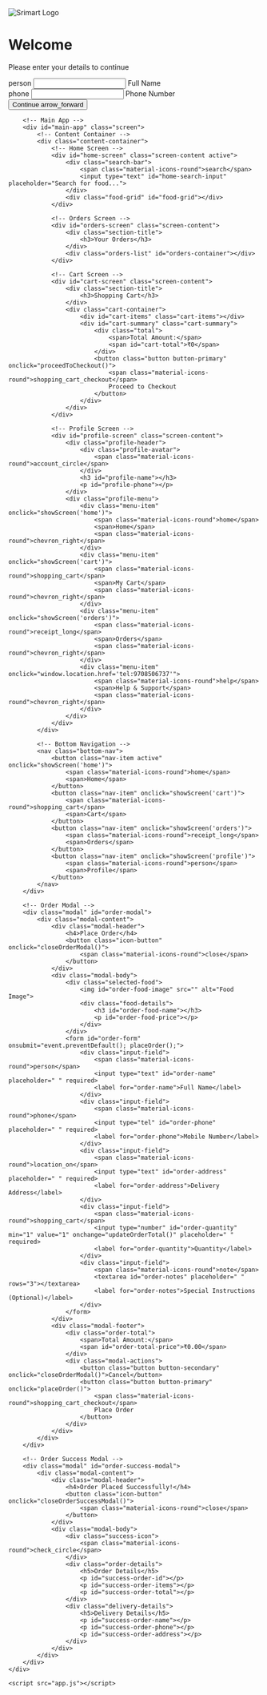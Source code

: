 <!DOCTYPE html>
<html lang="en">
<head>
    <meta charset="UTF-8">
    <meta name="viewport" content="width=device-width, initial-scale=1.0, maximum-scale=1.0, user-scalable=no, viewport-fit=cover">
    <title>Sriart</title>
    <link href="https://fonts.googleapis.com/css2?family=Roboto:wght@400;500;700&display=swap" rel="stylesheet">
    <link href="https://fonts.googleapis.com/icon?family=Material+Icons+Round" rel="stylesheet">
    <link rel="stylesheet" href="styles.css">
</head>
<body>
    <div class="app-container">
        <!-- Auth Screen -->
        <div id="auth-screen" class="screen active">
            <div class="auth-container">
                <div class="auth-header">
                    <img src="file:///C:/Users/win10/Pictures/Screenshot_2025-01-18-15-44-20-34~2-fotor-20250118154932-fotor-bg-remover-2025011815523%20(1).png" alt="Srimart Logo" class="auth-logo">
                    <h1>Welcome</h1>
                    <p>Please enter your details to continue</p>
                </div>
                <form id="auth-form">
                    <div class="input-field">
                        <span class="material-icons-round">person</span>
                        <input type="text" id="name" placeholder=" " required>
                        <label for="name">Full Name</label>
                    </div>
                    <div class="input-field">
                        <span class="material-icons-round">phone</span>
                        <input type="tel" id="phone" placeholder=" " required>
                        <label for="phone">Phone Number</label>
                    </div>
                    <button type="submit" class="button button-primary">
                        Continue
                        <span class="material-icons-round">arrow_forward</span>
                    </button>
                </form>
            </div>
        </div>

        <!-- Main App -->
        <div id="main-app" class="screen">
            <!-- Content Container -->
            <div class="content-container">
                <!-- Home Screen -->
                <div id="home-screen" class="screen-content active">
                    <div class="search-bar">
                        <span class="material-icons-round">search</span>
                        <input type="text" id="home-search-input" placeholder="Search for food...">
                    </div>
                    <div class="food-grid" id="food-grid"></div>
                </div>

                <!-- Orders Screen -->
                <div id="orders-screen" class="screen-content">
                    <div class="section-title">
                        <h3>Your Orders</h3>
                    </div>
                    <div class="orders-list" id="orders-container"></div>
                </div>

                <!-- Cart Screen -->
                <div id="cart-screen" class="screen-content">
                    <div class="section-title">
                        <h3>Shopping Cart</h3>
                    </div>
                    <div class="cart-container">
                        <div id="cart-items" class="cart-items"></div>
                        <div id="cart-summary" class="cart-summary">
                            <div class="total">
                                <span>Total Amount:</span>
                                <span id="cart-total">₹0</span>
                            </div>
                            <button class="button button-primary" onclick="proceedToCheckout()">
                                <span class="material-icons-round">shopping_cart_checkout</span>
                                Proceed to Checkout
                            </button>
                        </div>
                    </div>
                </div>

                <!-- Profile Screen -->
                <div id="profile-screen" class="screen-content">
                    <div class="profile-header">
                        <div class="profile-avatar">
                            <span class="material-icons-round">account_circle</span>
                        </div>
                        <h3 id="profile-name"></h3>
                        <p id="profile-phone"></p>
                    </div>
                    <div class="profile-menu">
                        <div class="menu-item" onclick="showScreen('home')">
                            <span class="material-icons-round">home</span>
                            <span>Home</span>
                            <span class="material-icons-round">chevron_right</span>
                        </div>
                        <div class="menu-item" onclick="showScreen('cart')">
                            <span class="material-icons-round">shopping_cart</span>
                            <span>My Cart</span>
                            <span class="material-icons-round">chevron_right</span>
                        </div>
                        <div class="menu-item" onclick="showScreen('orders')">
                            <span class="material-icons-round">receipt_long</span>
                            <span>Orders</span>
                            <span class="material-icons-round">chevron_right</span>
                        </div>
                        <div class="menu-item" onclick="window.location.href='tel:9708506737'">
                            <span class="material-icons-round">help</span>
                            <span>Help & Support</span>
                            <span class="material-icons-round">chevron_right</span>
                        </div>
                    </div>
                </div>
            </div>

            <!-- Bottom Navigation -->
            <nav class="bottom-nav">
                <button class="nav-item active" onclick="showScreen('home')">
                    <span class="material-icons-round">home</span>
                    <span>Home</span>
                </button>
                <button class="nav-item" onclick="showScreen('cart')">
                    <span class="material-icons-round">shopping_cart</span>
                    <span>Cart</span>
                </button>
                <button class="nav-item" onclick="showScreen('orders')">
                    <span class="material-icons-round">receipt_long</span>
                    <span>Orders</span>
                </button>
                <button class="nav-item" onclick="showScreen('profile')">
                    <span class="material-icons-round">person</span>
                    <span>Profile</span>
                </button>
            </nav>
        </div>

        <!-- Order Modal -->
        <div class="modal" id="order-modal">
            <div class="modal-content">
                <div class="modal-header">
                    <h4>Place Order</h4>
                    <button class="icon-button" onclick="closeOrderModal()">
                        <span class="material-icons-round">close</span>
                    </button>
                </div>
                <div class="modal-body">
                    <div class="selected-food">
                        <img id="order-food-image" src="" alt="Food Image">
                        <div class="food-details">
                            <h3 id="order-food-name"></h3>
                            <p id="order-food-price"></p>
                        </div>
                    </div>
                    <form id="order-form" onsubmit="event.preventDefault(); placeOrder();">
                        <div class="input-field">
                            <span class="material-icons-round">person</span>
                            <input type="text" id="order-name" placeholder=" " required>
                            <label for="order-name">Full Name</label>
                        </div>
                        <div class="input-field">
                            <span class="material-icons-round">phone</span>
                            <input type="tel" id="order-phone" placeholder=" " required>
                            <label for="order-phone">Mobile Number</label>
                        </div>
                        <div class="input-field">
                            <span class="material-icons-round">location_on</span>
                            <input type="text" id="order-address" placeholder=" " required>
                            <label for="order-address">Delivery Address</label>
                        </div>
                        <div class="input-field">
                            <span class="material-icons-round">shopping_cart</span>
                            <input type="number" id="order-quantity" min="1" value="1" onchange="updateOrderTotal()" placeholder=" " required>
                            <label for="order-quantity">Quantity</label>
                        </div>
                        <div class="input-field">
                            <span class="material-icons-round">note</span>
                            <textarea id="order-notes" placeholder=" " rows="3"></textarea>
                            <label for="order-notes">Special Instructions (Optional)</label>
                        </div>
                    </form>
                </div>
                <div class="modal-footer">
                    <div class="order-total">
                        <span>Total Amount:</span>
                        <span id="order-total-price">₹0.00</span>
                    </div>
                    <div class="modal-actions">
                        <button class="button button-secondary" onclick="closeOrderModal()">Cancel</button>
                        <button class="button button-primary" onclick="placeOrder()">
                            <span class="material-icons-round">shopping_cart_checkout</span>
                            Place Order
                        </button>
                    </div>
                </div>
            </div>
        </div>

        <!-- Order Success Modal -->
        <div class="modal" id="order-success-modal">
            <div class="modal-content">
                <div class="modal-header">
                    <h4>Order Placed Successfully!</h4>
                    <button class="icon-button" onclick="closeOrderSuccessModal()">
                        <span class="material-icons-round">close</span>
                    </button>
                </div>
                <div class="modal-body">
                    <div class="success-icon">
                        <span class="material-icons-round">check_circle</span>
                    </div>
                    <div class="order-details">
                        <h5>Order Details</h5>
                        <p id="success-order-id"></p>
                        <p id="success-order-items"></p>
                        <p id="success-order-total"></p>
                    </div>
                    <div class="delivery-details">
                        <h5>Delivery Details</h5>
                        <p id="success-order-name"></p>
                        <p id="success-order-phone"></p>
                        <p id="success-order-address"></p>
                    </div>
                </div>
            </div>
        </div>
    </div>

    <script src="app.js"></script>
</body>
</html>
